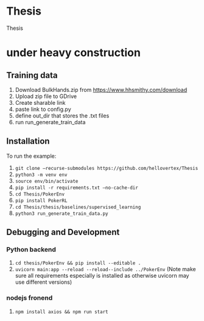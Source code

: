 # Thesis
Thesis
# under heavy construction

## Training data
1. Download BulkHands<uuid>.zip from https://www.hhsmithy.com/download
2. Upload zip file to GDrive
3. Create sharable link
4. paste link to config.py 
5. define out_dir that stores the .txt files
6. run run_generate_train_data

## Installation
To run the example:
1. ```git clone —recurse-submodules https://github.com/hellovertex/Thesis```
2. ```python3 -m venv env```
3. ```source env/bin/activate```
4. ```pip install -r requirements.txt —no-cache-dir```
5. ```cd Thesis/PokerEnv```
6. ```pip install PokerRL```
7. ```cd Thesis/thesis/baselines/supervised_learning```
8. ```python3 run_generate_train_data.py``` 

## Debugging and Development
### Python backend
1. `cd thesis/PokerEnv && pip install --editable .`
2. `uvicorn main:app --reload --reload--include ../PokerEnv`
   (Note make sure all requirements especially is installed as otherwise uvicorn may use different versions)
### nodejs fronend
1. `npm install axios && npm run start`